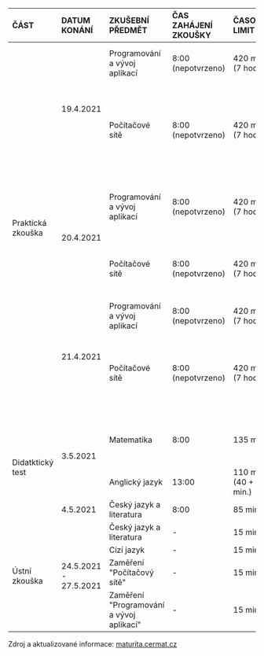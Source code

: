 <table>
  <thead>
  <tr>
    <th align="left">ČÁST</th>
    <th align="left">DATUM KONÁNÍ</th>
    <th align="left">ZKUŠEBNÍ PŘEDMĚT</th>
    <th align="left">ČAS ZAHÁJENÍ ZKOUŠKY</th>
    <th align="left">ČASOVÝ LIMIT</th>
    <th align="left">MÍSTO KONÁNÍ</th>
    <th align="left">ŽÁCI</th>
  </tr>
  </thead>
  <tbody>
    <tr>
      <td align="left" rowspan="6">Praktická zkouška</td>
      <td align="left" rowspan="2">19.4.2021</td>
      <td align="left">Programování a vývoj aplikací</td>
      <td align="left">8:00 (nepotvrzeno)</td>
      <td align="left">420 min. (7 hod.)</td>
      <td align="left">Učebna 59</td>
      <td align="left">Batelka Tomáš, Jania Kryštof</td>
    </tr>
    <tr>
      <td align="left">Počítačové sítě</td>
      <td align="left">8:00 (nepotvrzeno)</td>
      <td align="left">420 min. (7 hod.)</td>
      <td align="left">Učebna 61</td>
      <td align="left">Antuš Vojtěch, Jablonovský Adam Bohumil, Matouš Šimon, Moravcová Lucie Anna</td>
    </tr>
    <tr>
      <td align="left" rowspan="2">20.4.2021</td>
      <td align="left">Programování a vývoj aplikací</td>
      <td align="left">8:00 (nepotvrzeno)</td>
      <td align="left">420 min. (7 hod.)</td>
      <td align="left">Učebna 59</td>
      <td align="left">Čejchan Kryštof, Poličanský Matěj, Švába Martin</td>
    </tr>
    <tr>
      <td align="left">Počítačové sítě</td>
      <td align="left">8:00 (nepotvrzeno)</td>
      <td align="left">420 min. (7 hod.)</td>
      <td align="left">Učebna 61</td>
      <td align="left">Buchta Petr, Kučera Tomáš, Lehký Vojtěch, Pilař Filip</td>
    </tr>
    <tr>
      <td align="left" rowspan="2">21.4.2021</td>
      <td align="left">Programování a vývoj aplikací</td>
      <td align="left">8:00 (nepotvrzeno)</td>
      <td align="left">420 min. (7 hod.)</td>
      <td align="left">Učebna 59</td>
      <td align="left">Ivančo Vladislav, Šimek Filip</td>
    </tr>
    <tr>
      <td align="left">Počítačové sítě</td>
      <td align="left">8:00 (nepotvrzeno)</td>
      <td align="left">420 min. (7 hod.)</td>
      <td align="left">Učebna 61</td>
      <td align="left">Hlubuček Patrik, Kulhánek Bohdan, Mateička Jan, Zvoníček Martin</td>
    </tr>
    <tr>
      <td align="left" rowspan="3">Didatktický test</td>
      <td align="left" rowspan="2">3.5.2021</td>
      <td align="left">Matematika</td>
      <td align="left">8:00</td>
      <td align="left">135 min.</td>
      <td align="left">-</td>
      <td align="left">Batelka Tomáš, Pilař Filip, Poličanský Matěj</td>
    </tr>
    <tr>
      <td align="left">Anglický jazyk</td>
      <td align="left">13:00</td>
      <td align="left">110 min. (40 + 70 min.)</td>
      <td align="left">-</td>
      <td align="left"></td>
    </tr>
    <tr>
      <td align="left">4.5.2021</td>
      <td align="left">Český jazyk a literatura</td>
      <td align="left">8:00</td>
      <td align="left">85 min.</td>
      <td align="left">-</td>
      <td align="left"></td>
    </tr>
    <tr>
      <td align="left" rowspan="4">Ústní zkouška</td>
      <td align="left" rowspan="4">24.5.2021 - 27.5.2021</td>
      <td align="left">Český jazyk a literatura</td>
      <td align="left">-</td>
      <td align="left">15 min.</td>
      <td align="left">-</td>
      <td align="left"></td>
    </tr>
    <tr>
      <td align="left">Cizí jazyk</td>
      <td align="left">-</td>
      <td align="left">15 min.</td>
      <td align="left">-</td>
      <td align="left"></td>
    </tr>
    <tr>
      <td align="left">Zaměření "Počítačový sítě"</td>
      <td align="left">-</td>
      <td align="left">15 min.</td>
      <td align="left">-</td>
      <td align="left"></td>
    </tr>
    <tr>
      <td align="left">Zaměření "Programování a vývoj aplikací"</td>
      <td align="left">-</td>
      <td align="left">15 min.</td>
      <td align="left">-</td>
      <td align="left"></td>
    </tr>
  </tbody>
</table>

Zdroj a aktualizované informace: [maturita.cermat.cz](https://maturita.cermat.cz/menu/maturitni-zkouska/maturitni-kalendar)
